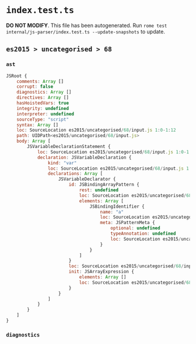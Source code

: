 # `index.test.ts`

**DO NOT MODIFY**. This file has been autogenerated. Run `rome test internal/js-parser/index.test.ts --update-snapshots` to update.

## `es2015 > uncategorised > 68`

### `ast`

```javascript
JSRoot {
	comments: Array []
	corrupt: false
	diagnostics: Array []
	directives: Array []
	hasHoistedVars: true
	integrity: undefined
	interpreter: undefined
	sourceType: "script"
	syntax: Array []
	loc: SourceLocation es2015/uncategorised/68/input.js 1:0-1:12
	path: UIDPath<es2015/uncategorised/68/input.js>
	body: Array [
		JSVariableDeclarationStatement {
			loc: SourceLocation es2015/uncategorised/68/input.js 1:0-1:12
			declaration: JSVariableDeclaration {
				kind: "var"
				loc: SourceLocation es2015/uncategorised/68/input.js 1:0-1:12
				declarations: Array [
					JSVariableDeclarator {
						id: JSBindingArrayPattern {
							rest: undefined
							loc: SourceLocation es2015/uncategorised/68/input.js 1:4-1:7
							elements: Array [
								JSBindingIdentifier {
									name: "a"
									loc: SourceLocation es2015/uncategorised/68/input.js 1:5-1:6 (a)
									meta: JSPatternMeta {
										optional: undefined
										typeAnnotation: undefined
										loc: SourceLocation es2015/uncategorised/68/input.js 1:5-1:6
									}
								}
							]
						}
						loc: SourceLocation es2015/uncategorised/68/input.js 1:4-1:12
						init: JSArrayExpression {
							elements: Array []
							loc: SourceLocation es2015/uncategorised/68/input.js 1:10-1:12
						}
					}
				]
			}
		}
	]
}
```

### `diagnostics`

```

```

